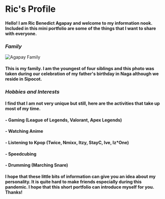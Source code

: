 # Ric's Profile

#### Hello! I am Ric Benedict Agapay and welcome to my information nook. Included in this mini portfolio are some of the things that I want to share with everyone.

### _Family_

![Agapay Family](file:///C:/Users/Ric%20Benedict%20Agapay/Downloads/IMG_20220502_233601.jpg)

#### This is my family. I am the youngest of four siblings and this photo was taken during our celebration of my father's birthday in Naga although we reside in Sipocot.

### _Hobbies and Interests_

#### I find that I am not very unique but still, here are the activities that take up most of my time.

#### - Gaming (League of Legends, Valorant, Apex Legends)
#### - Watching Anime 
#### - Listening to Kpop (Twice, Nmixx, Itzy, StayC, Ive, Iz*One)
#### - Speedcubing 
#### - Drumming (Marching Snare)

#### I hope that these little bits of information can give you an idea about my personality. It is quite hard to make friends especially during this pandemic. I hope that this short portfolio can introduce myself for you. Thanks!
